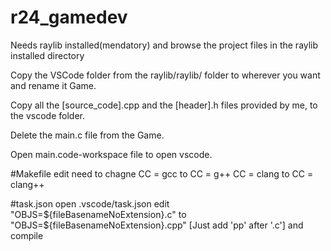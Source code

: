 # r24_gamedev

Needs raylib installed(mendatory)
and browse the project files in the raylib installed directory

Copy the VSCode folder from the raylib/raylib/ folder to wherever you want and rename it Game.

Copy all the [source_code].cpp and the [header].h files provided by me, to the vscode folder.

Delete the main.c file from the Game.

Open main.code-workspace file to open vscode.

#Makefile 
edit need to chagne 
CC = gcc to CC = g++
CC = clang to CC = clang++

#task.json
open .vscode/task.json
edit 
"OBJS=${fileBasenameNoExtension}.c" to "OBJS=${fileBasenameNoExtension}.cpp" [Just add 'pp' after '.c'] 
and compile
